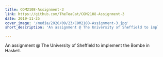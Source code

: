 ```yaml
---
title: COM2108-Assignment-3
link: https://github.com/TheTeaCat/COM2108-Assignment-3
date: 2019-11-25
cover_image: '/media/2020/09/23/COM2108-Assignment-3.jpg'
short_description: 'An assignment @ The University of Sheffield to implement the Bombe in Haskell.'

---
```

An assignment @ The University of Sheffield to implement the Bombe in Haskell.